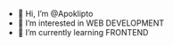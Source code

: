 - 👋 Hi, I’m @Apoklipto
- 👀 I’m interested in WEB DEVELOPMENT
- 🌱 I’m currently learning FRONTEND


<!---
Apoklipto/Apoklipto is a ✨ special ✨ repository because its `README.md` (this file) appears on your GitHub profile.
You can click the Preview link to take a look at your changes.
--->
